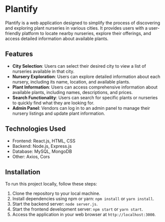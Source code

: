# Plantify

Plantify is a web application designed to simplify the process of discovering and exploring plant nurseries in various cities. It provides users with a user-friendly platform to locate nearby nurseries, explore their offerings, and access detailed information about available plants.

## Features

- **City Selection**: Users can select their desired city to view a list of nurseries available in that city.
- **Nursery Exploration**: Users can explore detailed information about each nursery, including its name, location, and available plants.
- **Plant Information**: Users can access comprehensive information about available plants, including names, descriptions, and prices.
- **Search Functionality**: Users can search for specific plants or nurseries to quickly find what they are looking for.
- **Admin Panel**: Vendors can log in to an admin panel to manage their nursery listings and update plant information.

## Technologies Used

- Frontend: React.js, HTML, CSS
- Backend: Node.js, Express.js
- Database: MySQL, MongoDB
- Other: Axios, Cors

## Installation

To run this project locally, follow these steps:

1. Clone the repository to your local machine.
2. Install dependencies using npm or yarn: `npm install` or `yarn install`.
3. Start the backend server: `node server.js`.
4. Start the frontend development server: `npm start` or `yarn start`.
5. Access the application in your web browser at `http://localhost:3000`.

